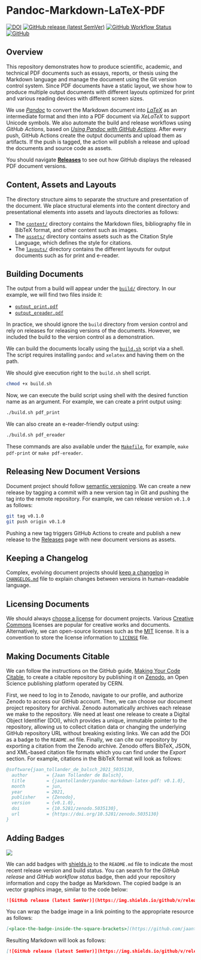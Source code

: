 # Pandoc-Markdown-LaTeX-PDF
[![DOI](https://zenodo.org/badge/DOI/10.5281/zenodo.5035130.svg)](https://doi.org/10.5281/zenodo.5035130)
[![GitHub release (latest SemVer)](https://img.shields.io/github/v/release/jaantollander/pandoc-markdown-latex-pdf?sort=semver)](https://github.com/jaantollander/pandoc-markdown-latex-pdf/releases)
[![GitHub Workflow Status](https://img.shields.io/github/workflow/status/jaantollander/pandoc-markdown-latex-pdf/Build)](https://github.com/jaantollander/pandoc-markdown-latex-pdf/actions/workflows/build.yml)
[![GitHub](https://img.shields.io/github/license/jaantollander/pandoc-markdown-latex-pdf)](./LICENSE)

## Overview
This repository demonstrates how to produce scientific, academic, and technical PDF documents such as essays, reports, or thesis using the Markdown language and manage the document using the Git version control system. Since PDF documents have a static layout, we show how to produce multiple output documents with different layouts optimized for print and various reading devices with different screen sizes.

We use [*Pandoc*](https://pandoc.org/) to convert the Markdown document into [*LaTeX*](https://www.latex-project.org/) as an intermediate format and then into a PDF document via *XeLaTeX* to support Unicode symbols. We also automate the build and release workflows using *GitHub Actions*, based on [*Using Pandoc with GitHub Actions*](https://github.com/pandoc/pandoc-action-example). After every push, GitHub Actions create the output documents and upload them as artifacts. If the push is tagged, the action will publish a release and upload the documents and source code as assets. 

You should navigate [**Releases**](https://github.com/jaantollander/pandoc-markdown-latex-pdf/releases) to see out how GitHub displays the released PDF document versions.


## Content, Assets and Layouts
The directory structure aims to separate the structure and presentation of the document. We place structural elements into the content directory and presentational elements into assets and layouts directories as follows:

- The [`content/`](./content/) directory contains the Markdown files, bibliography file in BibTeX format, and other content such as images.
- The [`assets/`](./assets/) directory contains assets such as the Citation Style Language, which defines the style for citations.
- The [`layouts/`](./layouts/) directory contains the different layouts for output documents such as for print and e-reader.


## Building Documents
The output from a build will appear under the [`build/`](./build/) directory. In our example, we will find two files inside it:

- [`output_print.pdf`](./build/output_print.pdf)
- [`output_ereader.pdf`](./build/output_ereader.pdf)

In practice, we should ignore the `build` directory from version control and rely on releases for releasing versions of the documents. However, we included the build to the version control as a demonstration.

We can build the documents locally using the [`build.sh`](./build.sh) script via a shell. The script requires installing `pandoc` and `xelatex` and having them on the path.

We should give execution right to the `build.sh` shell script.

```bash
chmod +x build.sh
```

Now, we can execute the build script using shell with the desired function name as an argument. For example, we can create a print output using:

```bash
./build.sh pdf_print
```

We can also create an e-reader-friendly output using:

```bash
./build.sh pdf_ereader
```

These commands are also available under the [`Makefile`](./Makefile), for example, `make pdf-print` or `make pdf-ereader`.


## Releasing New Document Versions
Document project should follow [semantic versioning](https://semver.org/). We can create a new release by tagging a commit with a new version tag in Git and pushing the tag into the remote repository. For example, we can release version `v0.1.0` as follows:

```bash
git tag v0.1.0
git push origin v0.1.0
```

Pushing a new tag triggers GitHub Actions to create and publish a new release to the [Releases](https://github.com/jaantollander/pandoc-markdown-latex-pdf/releases) page with new document versions as assets.


## Keeping a Changelog
Complex, evolving document projects should [keep a changelog](https://keepachangelog.com) in [`CHANGELOG.md`](./CHANGELOG.md) file to explain changes between versions in human-readable language.


## Licensing Documents
We should always [choose a license](https://choosealicense.com/) for document projects. Various [Creative Commons](https://creativecommons.org/licenses/) licenses are popular for creative works and documents. Alternatively, we can open-source licenses such as the [MIT](https://choosealicense.com/licenses/mit/) license. It is a convention to store the license information to [`LICENSE`](./LICENSE) file.


## Making Documents Citable
We can follow the instructions on the GitHub guide, [Making Your Code Citable](https://guides.github.com/activities/citable-code/), to create a citable repository by publishing it on [Zenodo](https://zenodo.org/), an Open Science publishing platform operated by CERN. 

First, we need to log in to Zenodo, navigate to our profile, and authorize Zenodo to access our GitHub account. Then, we can choose our document project repository for archival. Zenodo automatically archives each release we make to the repository. We need at least one release to create a Digital Object Identifier (DOI), which provides a unique, immutable pointer to the repository, allowing us to collect citation data or changing the underlying GitHub repository URL without breaking existing links. We can add the DOI as a badge to the `README.md` file. Finally, we can cite our repository by exporting a citation from the Zenodo archive. Zenodo offers BibTeX, JSON, and XML-based citation file formats which you can find under the *Export* section. For example, citations in the BibTeX format will look as follows:

```bibtex
@software{jaan_tollander_de_balsch_2021_5035130,
  author       = {Jaan Tollander de Balsch},
  title        = {jaantollander/pandoc-markdown-latex-pdf: v0.1.0},
  month        = jun,
  year         = 2021,
  publisher    = {Zenodo},
  version      = {v0.1.0},
  doi          = {10.5281/zenodo.5035130},
  url          = {https://doi.org/10.5281/zenodo.5035130}
}
```


## Adding Badges
![](https://img.shields.io/badge/badge-message-blue)

We can add badges with [shields.io](https://shields.io/) to the `README.md` file to indicate the most recent release version and build status. You can search for the *GitHub release* and *GitHub workflow status* badge, then add your repository information and copy the badge as Markdown. The copied badge is an vector graphics image, similar to the code below:

```markdown
![GitHub release (latest SemVer)](https://img.shields.io/github/v/release/jaantollander/pandoc-markdown-latex-pdf?sort=semver)
```

You can wrap the badge image in a link pointing to the appropriate resource as follows:

```markdown
[<place-the-badge-inside-the-square-brackets>](https://github.com/jaantollander/pandoc-markdown-latex-pdf/releases)
```

Resulting Markdown will look as follows:

```markdown
[![GitHub release (latest SemVer)](https://img.shields.io/github/v/release/jaantollander/pandoc-markdown-latex-pdf?sort=semver)](https://github.com/jaantollander/markdown-latex-pandoc-example/releases)
```
